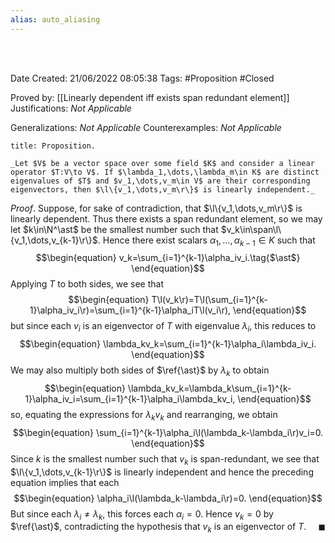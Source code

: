 ```yaml
---
alias: auto_aliasing
---
```


<br />
<br />

Date Created: 21/06/2022 08:05:38
Tags: #Proposition #Closed

Proved by: [[Linearly dependent iff exists span redundant element]]
Justifications: _Not Applicable_

Generalizations: _Not Applicable_
Counterexamples: _Not Applicable_

``` ad-Proposition
title: Proposition.

_Let $V$ be a vector space over some field $K$ and consider a linear operator $T:V\to V$. If $\lambda_1,\dots,\lambda_m\in K$ are distinct eigenvalues of $T$ and $v_1,\dots,v_m\in V$ are their corresponding eigenvectors, then $\l\{v_1,\dots,v_m\r\}$ is linearly independent._

```

_Proof_. Suppose, for sake of contradiction, that $\l\{v_1,\dots,v_m\r\}$ is linearly dependent. Thus there exists a span redundant element, so we may let $k\in\N^\ast$ be the smallest number such that $v_k\in\span\l\{v_1,\dots,v_{k-1}\r\}$. Hence there exist scalars $\alpha_1,\dots,\alpha_{k-1}\in K$ such that
$$\begin{equation}
    v_k=\sum_{i=1}^{k-1}\alpha_iv_i.\tag{$\ast$}
\end{equation}$$
Applying $T$ to both sides, we see that
$$\begin{equation}
    T\l(v_k\r)=T\l(\sum_{i=1}^{k-1}\alpha_iv_i\r)=\sum_{i=1}^{k-1}\alpha_iT\l(v_i\r),
\end{equation}$$
but since each $v_i$ is an eigenvector of $T$ with eigenvalue $\lambda_i$, this reduces to
$$\begin{equation}
    \lambda_kv_k=\sum_{i=1}^{k-1}\alpha_i\lambda_iv_i.
\end{equation}$$
We may also multiply both sides of $\ref{\ast}$ by $\lambda_k$ to obtain
$$\begin{equation}
    \lambda_kv_k=\lambda_k\sum_{i=1}^{k-1}\alpha_iv_i=\sum_{i=1}^{k-1}\alpha_i\lambda_kv_i,
\end{equation}$$
so, equating the expressions for $\lambda_kv_k$ and rearranging, we obtain
$$\begin{equation}
    \sum_{i=1}^{k-1}\alpha_i\l(\lambda_k-\lambda_i\r)v_i=0.
\end{equation}$$
Since $k$ is the smallest number such that $v_k$ is span-redundant, we see that $\l\{v_1,\dots,v_{k-1}\r\}$ is linearly independent and hence the preceding equation implies that each
$$\begin{equation}
    \alpha_i\l(\lambda_k-\lambda_i\r)=0.
\end{equation}$$
But since each $\lambda_i\neq\lambda_k$, this forces each $\alpha_i=0$. Hence $v_k=0$ by $\ref{\ast}$, contradicting the hypothesis that $v_k$ is an eigenvector of $T$.<span style="float:right;">$\blacksquare$</span>

